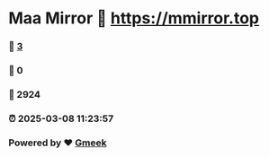 # Maa Mirror :link: https://mmirror.top 
### :page_facing_up: [3](https://mmirror.top/tag.html) 
### :speech_balloon: 0 
### :hibiscus: 2924 
### :alarm_clock: 2025-03-08 11:23:57 
### Powered by :heart: [Gmeek](https://github.com/Meekdai/Gmeek)
